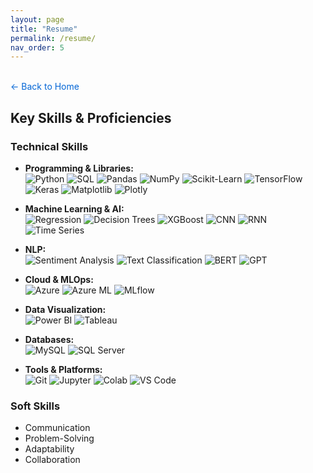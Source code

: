```yaml
---
layout: page
title: "Resume"
permalink: /resume/
nav_order: 5
---
```


<br>
<a href="/" style="text-decoration: none; color: #0366d6;">← Back to Home</a>


## Key Skills & Proficiencies

### Technical Skills
- **Programming & Libraries:**  
  ![Python](https://img.shields.io/badge/Python-3670A0?style=flat&logo=python) ![SQL](https://img.shields.io/badge/SQL-4479A1?style=flat&logo=mysql) ![Pandas](https://img.shields.io/badge/Pandas-150458?style=flat) ![NumPy](https://img.shields.io/badge/NumPy-013243?style=flat) ![Scikit-Learn](https://img.shields.io/badge/Scikit--learn-F7931E?style=flat) ![TensorFlow](https://img.shields.io/badge/TensorFlow-FF6F00?style=flat) ![Keras](https://img.shields.io/badge/Keras-D00000?style=flat) ![Matplotlib](https://img.shields.io/badge/Matplotlib-11557C?style=flat) ![Plotly](https://img.shields.io/badge/Plotly-3F4F75?style=flat)

- **Machine Learning & AI:**  
  ![Regression](https://img.shields.io/badge/Regression-007ACC?style=flat) ![Decision Trees](https://img.shields.io/badge/DecisionTrees-FF8C00?style=flat) ![XGBoost](https://img.shields.io/badge/XGBoost-FF6F61?style=flat) ![CNN](https://img.shields.io/badge/CNN-4B0082?style=flat) ![RNN](https://img.shields.io/badge/RNN-8A2BE2?style=flat) ![Time Series](https://img.shields.io/badge/TimeSeries-20B2AA?style=flat)

- **NLP:**  
  ![Sentiment Analysis](https://img.shields.io/badge/SentimentAnalysis-FF4500?style=flat) ![Text Classification](https://img.shields.io/badge/TextClassification-32CD32?style=flat) ![BERT](https://img.shields.io/badge/BERT-F4C430?style=flat) ![GPT](https://img.shields.io/badge/GPT-FF6347?style=flat)

- **Cloud & MLOps:**  
  ![Azure](https://img.shields.io/badge/Azure-0078D4?style=flat) ![Azure ML](https://img.shields.io/badge/AzureML-00BFFF?style=flat) ![MLflow](https://img.shields.io/badge/MLflow-8A2BE2?style=flat)

- **Data Visualization:**  
  ![Power BI](https://img.shields.io/badge/PowerBI-F2C811?style=flat) ![Tableau](https://img.shields.io/badge/Tableau-E97627?style=flat)

- **Databases:**  
  ![MySQL](https://img.shields.io/badge/MySQL-4479A1?style=flat) ![SQL Server](https://img.shields.io/badge/SQLServer-CC2927?style=flat)

- **Tools & Platforms:**  
  ![Git](https://img.shields.io/badge/Git-F05032?style=flat) ![Jupyter](https://img.shields.io/badge/Jupyter-F37626?style=flat) ![Colab](https://img.shields.io/badge/Colab-4285F4?style=flat) ![VS Code](https://img.shields.io/badge/VSCode-007ACC?style=flat)

### Soft Skills
- Communication  
- Problem-Solving  
- Adaptability  
- Collaboration


